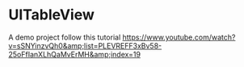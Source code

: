 # UITableView
A demo project follow this tutorial https://www.youtube.com/watch?v=sSNYinzvQh0&amp;list=PLEVREFF3xBv58-25oFfIanXLhQaMvErMH&amp;index=19
